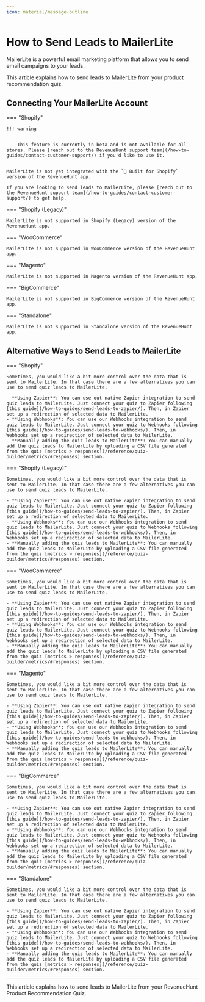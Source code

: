 ```yaml
---
icon: material/message-outline
---
```


# How to Send Leads to MailerLite

MailerLite is a powerful email marketing platform that allows you to send email campaigns to your leads.

This article explains how to send leads to MailerLite from your product recommendation quiz.

## Connecting Your MailerLite Account

=== "Shopify"

    !!! warning


        This feature is currently in beta and is not available for all stores. Please [reach out to the RevenueHunt support team](/how-to-guides/contact-customer-support/) if you'd like to use it.


    MailerLite is not yet integrated with the `💎 Built for Shopify` version of the RevenueHunt app.
    
    If you are looking to send leads to MailerLite, please [reach out to the RevenueHunt support team](/how-to-guides/contact-customer-support/) to get help.

=== "Shopify (Legacy)"

    MailerLite is not supported in Shopify (Legacy) version of the RevenueHunt app.

=== "WooCommerce"

    MailerLite is not supported in WooCommerce version of the RevenueHunt app.

=== "Magento"

    MailerLite is not supported in Magento version of the RevenueHunt app.

=== "BigCommerce"

    MailerLite is not supported in BigCommerce version of the RevenueHunt app.

=== "Standalone"

    MailerLite is not supported in Standalone version of the RevenueHunt app.

## Alternative Ways to Send Leads to MailerLite

=== "Shopify"

    Sometimes, you would like a bit more control over the data that is sent to MailerLite. In that case there are a few alternatives you can use to send quiz leads to MailerLite.

    - **Using Zapier**: You can use out native Zapier integration to send quiz leads to MailerLite. Just connect your quiz to Zapier following [this guide](/how-to-guides/send-leads-to-zapier/). Then, in Zapier set up a redirection of selected data to MailerLite.
    - **Using Webhooks**: You can use our Webhooks integration to send quiz leads to MailerLite. Just connect your quiz to Webhooks following [this guide](/how-to-guides/send-leads-to-webhooks/). Then, in Webhooks set up a redirection of selected data to MailerLite.
    - **Manually adding the quiz leads to MailerLite**: You can manually add the quiz leads to MailerLite by uploading a CSV file generated from the quiz [metrics > responses](/reference/quiz-builder/metrics/#responses) section.

=== "Shopify (Legacy)"

    Sometimes, you would like a bit more control over the data that is sent to MailerLite. In that case there are a few alternatives you can use to send quiz leads to MailerLite.

    - **Using Zapier**: You can use out native Zapier integration to send quiz leads to MailerLite. Just connect your quiz to Zapier following [this guide](/how-to-guides/send-leads-to-zapier/). Then, in Zapier set up a redirection of selected data to MailerLite.
    - **Using Webhooks**: You can use our Webhooks integration to send quiz leads to MailerLite. Just connect your quiz to Webhooks following [this guide](/how-to-guides/send-leads-to-webhooks/). Then, in Webhooks set up a redirection of selected data to MailerLite.
    - **Manually adding the quiz leads to MailerLite**: You can manually add the quiz leads to MailerLite by uploading a CSV file generated from the quiz [metrics > responses](/reference/quiz-builder/metrics/#responses) section.

=== "WooCommerce"

    Sometimes, you would like a bit more control over the data that is sent to MailerLite. In that case there are a few alternatives you can use to send quiz leads to MailerLite.

    - **Using Zapier**: You can use out native Zapier integration to send quiz leads to MailerLite. Just connect your quiz to Zapier following [this guide](/how-to-guides/send-leads-to-zapier/). Then, in Zapier set up a redirection of selected data to MailerLite.
    - **Using Webhooks**: You can use our Webhooks integration to send quiz leads to MailerLite. Just connect your quiz to Webhooks following [this guide](/how-to-guides/send-leads-to-webhooks/). Then, in Webhooks set up a redirection of selected data to MailerLite.
    - **Manually adding the quiz leads to MailerLite**: You can manually add the quiz leads to MailerLite by uploading a CSV file generated from the quiz [metrics > responses](/reference/quiz-builder/metrics/#responses) section.

=== "Magento"

    Sometimes, you would like a bit more control over the data that is sent to MailerLite. In that case there are a few alternatives you can use to send quiz leads to MailerLite.

    - **Using Zapier**: You can use out native Zapier integration to send quiz leads to MailerLite. Just connect your quiz to Zapier following [this guide](/how-to-guides/send-leads-to-zapier/). Then, in Zapier set up a redirection of selected data to MailerLite.
    - **Using Webhooks**: You can use our Webhooks integration to send quiz leads to MailerLite. Just connect your quiz to Webhooks following [this guide](/how-to-guides/send-leads-to-webhooks/). Then, in Webhooks set up a redirection of selected data to MailerLite.
    - **Manually adding the quiz leads to MailerLite**: You can manually add the quiz leads to MailerLite by uploading a CSV file generated from the quiz [metrics > responses](/reference/quiz-builder/metrics/#responses) section.

=== "BigCommerce"

    Sometimes, you would like a bit more control over the data that is sent to MailerLite. In that case there are a few alternatives you can use to send quiz leads to MailerLite.

    - **Using Zapier**: You can use out native Zapier integration to send quiz leads to MailerLite. Just connect your quiz to Zapier following [this guide](/how-to-guides/send-leads-to-zapier/). Then, in Zapier set up a redirection of selected data to MailerLite.
    - **Using Webhooks**: You can use our Webhooks integration to send quiz leads to MailerLite. Just connect your quiz to Webhooks following [this guide](/how-to-guides/send-leads-to-webhooks/). Then, in Webhooks set up a redirection of selected data to MailerLite.
    - **Manually adding the quiz leads to MailerLite**: You can manually add the quiz leads to MailerLite by uploading a CSV file generated from the quiz [metrics > responses](/reference/quiz-builder/metrics/#responses) section.

=== "Standalone"

    Sometimes, you would like a bit more control over the data that is sent to MailerLite. In that case there are a few alternatives you can use to send quiz leads to MailerLite.

    - **Using Zapier**: You can use out native Zapier integration to send quiz leads to MailerLite. Just connect your quiz to Zapier following [this guide](/how-to-guides/send-leads-to-zapier/). Then, in Zapier set up a redirection of selected data to MailerLite.
    - **Using Webhooks**: You can use our Webhooks integration to send quiz leads to MailerLite. Just connect your quiz to Webhooks following [this guide](/how-to-guides/send-leads-to-webhooks/). Then, in Webhooks set up a redirection of selected data to MailerLite.
    - **Manually adding the quiz leads to MailerLite**: You can manually add the quiz leads to MailerLite by uploading a CSV file generated from the quiz [metrics > responses](/reference/quiz-builder/metrics/#responses) section.

---
This article explains how to send leads to MailerLite from your RevenueHunt Product Recommendation Quiz.